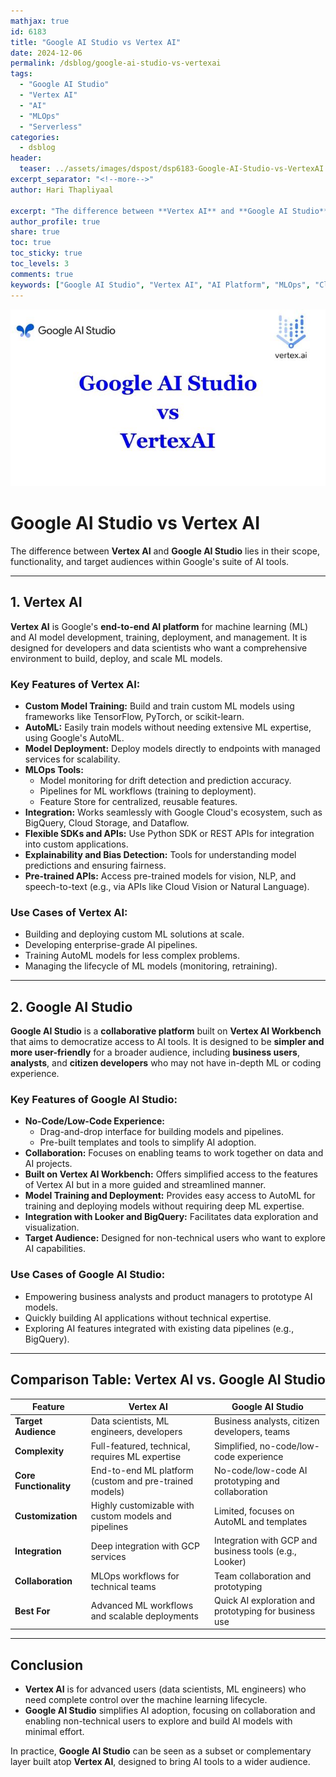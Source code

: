 ```yaml
---
mathjax: true
id: 6183
title: "Google AI Studio vs Vertex AI"
date: 2024-12-06
permalink: /dsblog/google-ai-studio-vs-vertexai
tags:
  - "Google AI Studio"
  - "Vertex AI"
  - "AI"
  - "MLOps"
  - "Serverless"
categories:
  - dsblog
header:
  teaser: ../assets/images/dspost/dsp6183-Google-AI-Studio-vs-VertexAI.jpg
excerpt_separator: "<!--more-->"
author: Hari Thapliyaal

excerpt: "The difference between **Vertex AI** and **Google AI Studio** lies in their scope, functionality, and target audiences within Google's suite of AI tools."
author_profile: true
share: true
toc: true
toc_sticky: true
toc_levels: 3
comments: true
keywords: ["Google AI Studio", "Vertex AI", "AI Platform", "MLOps", "Cloud AI", "AutoML", "Explainability"]
---
```


![Google AI Studio vs Vertex AI](../assets/images/dspost/dsp6183-Google-AI-Studio-vs-VertexAI.jpg)

# Google AI Studio vs Vertex AI
The difference between **Vertex AI** and **Google AI Studio** lies in their scope, functionality, and target audiences within Google's suite of AI tools.

---

## **1. Vertex AI**
**Vertex AI** is Google's **end-to-end AI platform** for machine learning (ML) and AI model development, training, deployment, and management. It is designed for developers and data scientists who want a comprehensive environment to build, deploy, and scale ML models.

### **Key Features of Vertex AI:**
- **Custom Model Training:** Build and train custom ML models using frameworks like TensorFlow, PyTorch, or scikit-learn.
- **AutoML:** Easily train models without needing extensive ML expertise, using Google's AutoML.
- **Model Deployment:** Deploy models directly to endpoints with managed services for scalability.
- **MLOps Tools:** 
  - Model monitoring for drift detection and prediction accuracy.
  - Pipelines for ML workflows (training to deployment).
  - Feature Store for centralized, reusable features.
- **Integration:** Works seamlessly with Google Cloud's ecosystem, such as BigQuery, Cloud Storage, and Dataflow.
- **Flexible SDKs and APIs:** Use Python SDK or REST APIs for integration into custom applications.
- **Explainability and Bias Detection:** Tools for understanding model predictions and ensuring fairness.
- **Pre-trained APIs:** Access pre-trained models for vision, NLP, and speech-to-text (e.g., via APIs like Cloud Vision or Natural Language).

### **Use Cases of Vertex AI:**
- Building and deploying custom ML solutions at scale.
- Developing enterprise-grade AI pipelines.
- Training AutoML models for less complex problems.
- Managing the lifecycle of ML models (monitoring, retraining).

---

## **2. Google AI Studio**
**Google AI Studio** is a **collaborative platform** built on **Vertex AI Workbench** that aims to democratize access to AI tools. It is designed to be **simpler and more user-friendly** for a broader audience, including **business users**, **analysts**, and **citizen developers** who may not have in-depth ML or coding experience.

### **Key Features of Google AI Studio:**
- **No-Code/Low-Code Experience:** 
  - Drag-and-drop interface for building models and pipelines.
  - Pre-built templates and tools to simplify AI adoption.
- **Collaboration:** Focuses on enabling teams to work together on data and AI projects.
- **Built on Vertex AI Workbench:** Offers simplified access to the features of Vertex AI but in a more guided and streamlined manner.
- **Model Training and Deployment:** Provides easy access to AutoML for training and deploying models without requiring deep ML expertise.
- **Integration with Looker and BigQuery:** Facilitates data exploration and visualization.
- **Target Audience:** Designed for non-technical users who want to explore AI capabilities.

### **Use Cases of Google AI Studio:**
- Empowering business analysts and product managers to prototype AI models.
- Quickly building AI applications without technical expertise.
- Exploring AI features integrated with existing data pipelines (e.g., BigQuery).

---

## **Comparison Table: Vertex AI vs. Google AI Studio**

| Feature                     | **Vertex AI**                                           | **Google AI Studio**                                  |
|-----------------------------|-------------------------------------------------------|-----------------------------------------------------|
| **Target Audience**         | Data scientists, ML engineers, developers             | Business analysts, citizen developers, teams       |
| **Complexity**              | Full-featured, technical, requires ML expertise       | Simplified, no-code/low-code experience            |
| **Core Functionality**      | End-to-end ML platform (custom and pre-trained models) | No-code/low-code AI prototyping and collaboration  |
| **Customization**           | Highly customizable with custom models and pipelines  | Limited, focuses on AutoML and templates           |
| **Integration**             | Deep integration with GCP services                    | Integration with GCP and business tools (e.g., Looker) |
| **Collaboration**           | MLOps workflows for technical teams                   | Team collaboration and prototyping                 |
| **Best For**                | Advanced ML workflows and scalable deployments        | Quick AI exploration and prototyping for business use |

---

## **Conclusion**
- **Vertex AI** is for advanced users (data scientists, ML engineers) who need complete control over the machine learning lifecycle.
- **Google AI Studio** simplifies AI adoption, focusing on collaboration and enabling non-technical users to explore and build AI models with minimal effort.

In practice, **Google AI Studio** can be seen as a subset or complementary layer built atop **Vertex AI**, designed to bring AI tools to a wider audience.